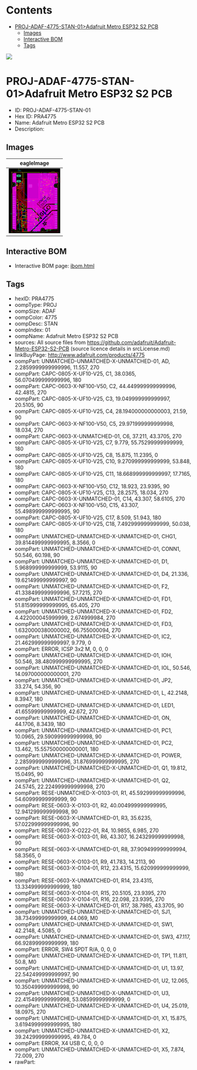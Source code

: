 



Contents
========

* [PROJ-ADAF-4775-STAN-01>Adafruit Metro ESP32 S2 PCB](#proj-adaf-4775-stan-01adafruit-metro-esp32-s2-pcb)
	* [Images](#images)
	* [Interactive BOM](#interactive-bom)
	* [Tags](#tags)
  
![][im]
# PROJ-ADAF-4775-STAN-01>Adafruit Metro ESP32 S2 PCB

- ID: PROJ-ADAF-4775-STAN-01
- Hex ID: PRA4775
- Name: Adafruit Metro ESP32 S2 PCB
- Description: 

## Images
  
  

|eagleImage|
| :---: |
|[![eagleImage](eagleImage_140.png)](eagleImage_600.png)|

## Interactive BOM

- Interactive BOM page: [ibom.html](kicad/bom/ibom.html)

## Tags

- hexID: PRA4775
- oompType: PROJ
- oompSize: ADAF
- oompColor: 4775
- oompDesc: STAN
- oompIndex: 01
- oompName: Adafruit Metro ESP32 S2 PCB
- sources: All source files from https://github.com/adafruit/Adafruit-Metro-ESP32-S2-PCB (source licence details in srcLicense.md)
- linkBuyPage: http://www.adafruit.com/products/4775
- oompPart: UNMATCHED-UNMATCHED-X-UNMATCHED-01, AD, 2.2859999999999996, 11.557, 270
- oompPart: CAPC-0805-X-UF10-V25, C1, 38.0365, 56.070499999999996, 180
- oompPart: CAPC-0603-X-NF100-V50, C2, 44.449999999999996, 42.4815, 270
- oompPart: CAPC-0805-X-UF10-V25, C3, 19.049999999999997, 20.5105, 90
- oompPart: CAPC-0805-X-UF10-V25, C4, 28.194000000000003, 21.59, 90
- oompPart: CAPC-0603-X-NF100-V50, C5, 29.971999999999998, 18.034, 270
- oompPart: CAPC-0603-X-UNMATCHED-01, C6, 37.211, 43.3705, 270
- oompPart: CAPC-0805-X-UF10-V25, C7, 9.779, 55.75299999999999, 180
- oompPart: CAPC-0805-X-UF10-V25, C8, 15.875, 11.2395, 0
- oompPart: CAPC-0805-X-UF10-V25, C10, 9.270999999999999, 53.848, 180
- oompPart: CAPC-0805-X-UF10-V25, C11, 18.668999999999997, 17.7165, 180
- oompPart: CAPC-0603-X-NF100-V50, C12, 18.923, 23.9395, 90
- oompPart: CAPC-0805-X-UF10-V25, C13, 28.2575, 18.034, 270
- oompPart: CAPC-0603-X-UNMATCHED-01, C14, 43.307, 58.6105, 270
- oompPart: CAPC-0603-X-NF100-V50, C15, 43.307, 55.498999999999995, 90
- oompPart: CAPC-0805-X-UF10-V25, C17, 8.509, 51.943, 180
- oompPart: CAPC-0805-X-UF10-V25, C18, 7.492999999999999, 50.038, 180
- oompPart: UNMATCHED-UNMATCHED-X-UNMATCHED-01, CHG1, 39.814499999999995, 8.3566, 0
- oompPart: UNMATCHED-UNMATCHED-X-UNMATCHED-01, CONN1, 50.546, 60.198, 90
- oompPart: UNMATCHED-UNMATCHED-X-UNMATCHED-01, D1, 5.968999999999999, 53.9115, 90
- oompPart: UNMATCHED-UNMATCHED-X-UNMATCHED-01, D4, 21.336, 19.621499999999997, 90
- oompPart: UNMATCHED-UNMATCHED-X-UNMATCHED-01, F2, 41.338499999999996, 57.7215, 270
- oompPart: UNMATCHED-UNMATCHED-X-UNMATCHED-01, FD1, 51.815999999999995, 65.405, 270
- oompPart: UNMATCHED-UNMATCHED-X-UNMATCHED-01, FD2, 4.422000045999999, 2.674999984, 270
- oompPart: UNMATCHED-UNMATCHED-X-UNMATCHED-01, FD3, 1.6320000380000002, 66.755000094, 270
- oompPart: UNMATCHED-UNMATCHED-X-UNMATCHED-01, IC2, 21.462999999999997, 9.779, 0
- oompPart: ERROR, ICSP 3x2 M, 0, 0, 0
- oompPart: UNMATCHED-UNMATCHED-X-UNMATCHED-01, IOH, 50.546, 38.480999999999995, 270
- oompPart: UNMATCHED-UNMATCHED-X-UNMATCHED-01, IOL, 50.546, 14.097000000000001, 270
- oompPart: UNMATCHED-UNMATCHED-X-UNMATCHED-01, JP2, 33.274, 54.356, 90
- oompPart: UNMATCHED-UNMATCHED-X-UNMATCHED-01, L, 42.2148, 8.3947, 180
- oompPart: UNMATCHED-UNMATCHED-X-UNMATCHED-01, LED1, 41.65599999999999, 42.672, 270
- oompPart: UNMATCHED-UNMATCHED-X-UNMATCHED-01, ON, 44.1706, 8.3439, 180
- oompPart: UNMATCHED-UNMATCHED-X-UNMATCHED-01, PC1, 10.0965, 29.590999999999998, 90
- oompPart: UNMATCHED-UNMATCHED-X-UNMATCHED-01, PC2, 13.462, 15.557500000000001, 180
- oompPart: UNMATCHED-UNMATCHED-X-UNMATCHED-01, POWER, 2.2859999999999996, 31.876999999999995, 270
- oompPart: UNMATCHED-UNMATCHED-X-UNMATCHED-01, Q1, 19.812, 15.0495, 90
- oompPart: UNMATCHED-UNMATCHED-X-UNMATCHED-01, Q2, 24.5745, 22.224999999999998, 270
- oompPart: RESE-UNMATCHED-X-O103-01, R1, 45.592999999999996, 54.60999999999999, 90
- oompPart: RESE-0603-X-O103-01, R2, 40.004999999999995, 12.941299999999998, 90
- oompPart: RESE-0603-X-UNMATCHED-01, R3, 35.6235, 57.022999999999996, 90
- oompPart: RESE-0603-X-O222-01, R4, 10.9855, 6.985, 270
- oompPart: RESE-0603-X-O103-01, R6, 43.307, 16.243299999999998, 90
- oompPart: RESE-0603-X-UNMATCHED-01, R8, 37.909499999999994, 58.3565, 0
- oompPart: RESE-0603-X-O103-01, R9, 41.783, 14.2113, 90
- oompPart: RESE-0603-X-O104-01, R12, 23.4315, 15.620999999999999, 180
- oompPart: RESE-0603-X-UNMATCHED-01, R14, 23.4315, 13.334999999999999, 180
- oompPart: RESE-0603-X-O104-01, R15, 20.5105, 23.9395, 270
- oompPart: RESE-0603-X-O104-01, R16, 22.098, 23.9395, 270
- oompPart: RESE-0603-X-UNMATCHED-01, R17, 38.7985, 43.3705, 90
- oompPart: UNMATCHED-UNMATCHED-X-UNMATCHED-01, SJ1, 38.73499999999999, 44.069, M0
- oompPart: UNMATCHED-UNMATCHED-X-UNMATCHED-01, SW1, 42.2148, 4.5085, 0
- oompPart: UNMATCHED-UNMATCHED-X-UNMATCHED-01, SW3, 47.117, 66.92899999999999, 180
- oompPart: ERROR, SW4 SPDT R/A, 0, 0, 0
- oompPart: UNMATCHED-UNMATCHED-X-UNMATCHED-01, TP1, 11.811, 50.8, M0
- oompPart: UNMATCHED-UNMATCHED-X-UNMATCHED-01, U1, 13.97, 22.542499999999997, 90
- oompPart: UNMATCHED-UNMATCHED-X-UNMATCHED-01, U2, 12.065, 10.350499999999998, 90
- oompPart: UNMATCHED-UNMATCHED-X-UNMATCHED-01, U3, 22.415499999999998, 53.08599999999999, 0
- oompPart: UNMATCHED-UNMATCHED-X-UNMATCHED-01, U4, 25.019, 18.0975, 270
- oompPart: UNMATCHED-UNMATCHED-X-UNMATCHED-01, X1, 15.875, 3.6194999999999995, 180
- oompPart: UNMATCHED-UNMATCHED-X-UNMATCHED-01, X2, 39.242999999999995, 49.784, 0
- oompPart: ERROR, X4 USB C, 0, 0, 0
- oompPart: UNMATCHED-UNMATCHED-X-UNMATCHED-01, X5, 7.874, 72.009, 270
- rawPart: 



[im]: eagleImage_450.png
